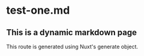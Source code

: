 # test-one.md


## This is a dynamic markdown page

This route is generated using Nuxt's generate object.
